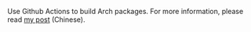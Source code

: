 Use Github Actions to build Arch packages.
For more information, please read [my post](https://viflythink.com/Use_GitHubActions_to_build_AUR/) (Chinese).
